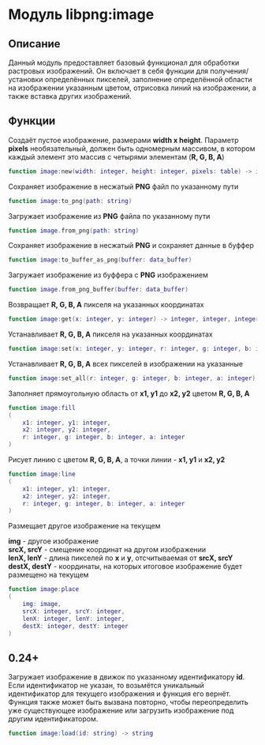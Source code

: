# Модуль libpng:image

## Описание

Данный модуль предоставляет базовый функционал для обработки растровых изображений. Он включает в себя функции для получения/установки определённых пикселей, заполнение определённой области на изображении указанным цветом, отрисовка линий на изображении, а также вставка других изображений.

## Функции

Создаёт пустое изображение, размерами **width x height**. Параметр **pixels** необязательный, должен быть одномерным массивом, в котором каждый элемент это массив с четырями элементам (**R, G, B, A**)
```lua
function image:new(width: integer, height: integer, pixels: table) -> image
```

Сохраняет изображение в несжатый **PNG** файл по указанному пути
```lua
function image:to_png(path: string)
```

Загружает изображение из **PNG** файла по указанному пути
```lua
function image.from_png(path: string)
```

Сохраняет изображение в несжатый **PNG** и сохраняет данные в буффер
```lua
function image:to_buffer_as_png(buffer: data_buffer)
```

Загружает изображение из буффера с **PNG** изображением
```lua
function image.from_png_buffer(buffer: data_buffer)
```

Возвращает **R, G, B, A** пикселя на указанных координатах
```lua
function image:get(x: integer, y: integer) -> integer, integer, integer, integer
```

Устанавливает **R, G, B, A** пикселя на указанных координатах
```lua
function image:set(x: integer, y: integer, r: integer, g: integer, b: integer, a: integer)
```

Устанавливает **R, G, B, A** всех пикселей в изображении на указанные
```lua
function image:set_all(r: integer, g: integer, b: integer, a: integer)
```

Заполняет прямоугольную область от **x1, y1** до **x2, y2** цветом **R, G, B, A**
```lua
function image:fill
(
	x1: integer, y1: integer,
	x2: integer, y2: integer,
	r: integer, g: integer, b: integer, a: integer
)
```

Рисует линию с цветом **R, G, B, A**, а точки линии - **x1, y1** и **x2, y2**
```lua
function image:line
(
	x1: integer, y1: integer,
	x2: integer, y2: integer,
	r: integer, g: integer, b: integer, a: integer
)
```

Размещает другое изображение на текущем

**img** - другое изображение  
**srcX, srcY** - смещение координат на другом изображении  
**lenX, lenY** - длина пикселей по **x** и **y**, отсчитываемая от **srcX, srcY**  
**destX, destY** - координаты, на которых итоговое изображение будет размещено на текущем  
```lua
function image:place
(
	img: image,
	srcX: integer, srcY: integer,
	lenX: integer, lenY: integer,
	destX: integer, destY: integer
)
```

## 0.24+

Загружает изображение в движок по указанному идентификатору **id**. Если идентификатор не указан, то возьмётся уникальный идентификатор для текущего изображения и функция его вернёт. Функция также может быть вызвана повторно, чтобы переопределить уже существующее изображение или загрузить изображение под другим идентификатором.
```lua
function image:load(id: string) -> string
```
